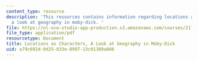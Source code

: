 ```yaml
---
content_type: resource
description: 'This resources contains information regarding locations as characters,
  a look at geography in moby-dick. '
file: https://ol-ocw-studio-app-production.s3.amazonaws.com/courses/21l-501-the-american-novel-stranger-and-stranger-spring-2013/a79c692d9d25833e899713c91380a866_MIT21L_501S13_essay1sam1.pdf
file_type: application/pdf
resourcetype: Document
title: Locations as Characters, A Look at Geography in Moby-Dick
uid: a79c692d-9d25-833e-8997-13c91380a866
---
```

